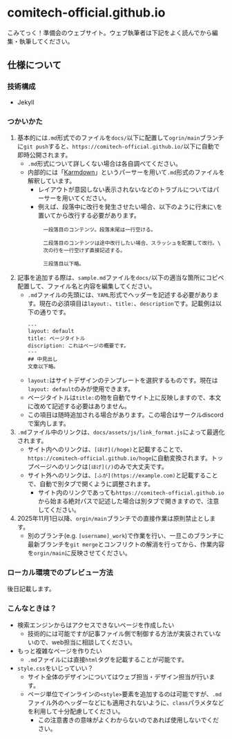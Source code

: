 # comitech-official.github.io
こみてっく！準備会のウェブサイト。ウェブ執筆者は下記をよく読んでから編集・執筆してください。

## 仕様について
### 技術構成
- Jekyll

### つかいかた
1. 基本的には`.md`形式でのファイルを`docs/`以下に配置して`ogrin/main`ブランチに`git push`すると、`https://comitech-official.github.io/`以下に自動で即時公開されます。
    - `.md`形式について詳しくない場合は各自調べてください。
    - 内部的には「[Karmdown](https://kramdown.gettalong.org/)」というパーサーを用いて`.md`形式のファイルを解釈しています。
        - レイアウトが意図しない表示されないなどのトラブルについてはパーサーを用いてください。
        - 例えば、段落中に改行を発生させたい場合、以下のように行末に`\`を置いてから改行する必要があります。
            ```
            　一段落目のコンテンツ。段落末尾は一行空ける。

            　二段落目のコンテンツは途中改行したい場合、スラッシュを配置して改行。\
            　次の行を一行空けず直接記述する。

            　三段落目以下略。
            ```
1. 記事を追加する際は、`sample.md`ファイルを`docs/`以下の適当な箇所にコピペ配置して、ファイル名と内容を編集してください。
    - `.md`ファイルの先頭には、`YAML`形式でヘッダーを記述する必要があります。現在の必須項目は`layout:`、`title:`、`description`です。記載例は以下の通りです。
        ```
        ---
        layout: default
        title: ページタイトル
        discription: これはページの概要です。
        ---
        ## 中見出し
        文章以下略。
        ```
    - `layout:`はサイトデザインのテンプレートを選択するものです。現在は`layout: default`のみが使用できます。
    - ページタイトルは`title:`の物を自動でサイト上に反映しますので、本文に改めて記述する必要はありません。
    - この項目は随時追加される場合があります。この場合はサークルdiscordで案内します。
1. `.md`ファイル中のリンクは、`docs/assets/js/link_format.js`によって最適化されます。
    - サイト内へのリンクは、`[ほげ](/hoge)`と記載することで、`https://comitech-official.github.io/hoge`に自動変換されます。トップページへのリンクは`[ほげ](/)`のみで大丈夫です。
    - サイト外へのリンクは、`[ふが](https://example.com)`と記載することで、自動で別タブで開くように調整されます。
        - サイト内のリンクであっても`https://comitech-official.github.io`から始まる絶対パスで記述した場合は別タブで開きますので、注意してください。
1. 2025年11月1日以降、`orgin/main`ブランチでの直接作業は原則禁止とします。
    - 別のブランチ(e.g. `[username]_work`)で作業を行い、一旦このブランチに最新ブランチを`git merge`とコンフリクトの解消を行ってから、作業内容を`orgin/main`に反映させてください。

### ローカル環境でのプレビュー方法
後日記載します。

### こんなときは？
- 検索エンジンからはアクセスできないページを作成したい
    - 技術的には可能ですが記事ファイル側で制御する方法が実装されていないので、web担当に相談してください。
- もっと複雑なページを作りたい
    - `.md`ファイルには直接`html`タグを記載することが可能です。
- `style.css`をいじっていい？
    - サイト全体のデザインについてはウェブ担当・デザイン担当が行います。
    - ページ単位でインラインの`<style>`要素を追加するのは可能ですが、`.md`ファイル外のヘッダーなどにも適用されないように、`class`パラメタなどを利用して十分配慮してください。
        - この注意書きの意味がよくわからないのであれば使用しないでください。